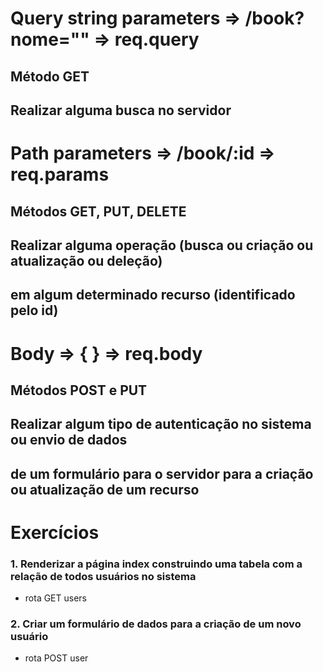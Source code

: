 # Query string parameters => /book?nome="" => req.query

## Método GET

## Realizar alguma busca no servidor

# Path parameters => /book/:id => req.params

## Métodos GET, PUT, DELETE

## Realizar alguma operação (busca ou criação ou atualização ou deleção)

## em algum determinado recurso (identificado pelo id)

# Body => { } => req.body

## Métodos POST e PUT

## Realizar algum tipo de autenticação no sistema ou envio de dados

## de um formulário para o servidor para a criação ou atualização de um recurso

# Exercícios

### 1. Renderizar a página index construindo uma tabela com a relação de todos usuários no sistema

- rota GET users

### 2. Criar um formulário de dados para a criação de um novo usuário

- rota POST user
